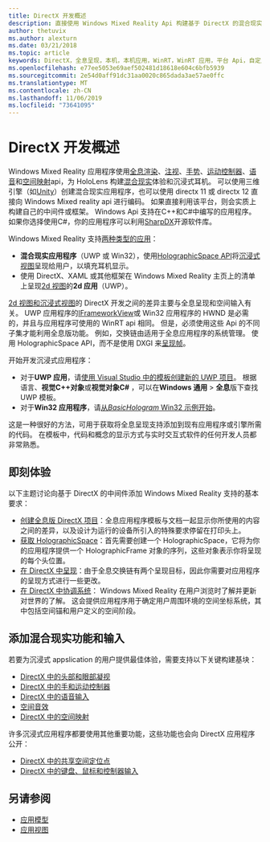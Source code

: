 ```yaml
---
title: DirectX 开发概述
description: 直接使用 Windows Mixed Reality Api 构建基于 DirectX 的混合现实引擎。
author: thetuvix
ms.author: alexturn
ms.date: 03/21/2018
ms.topic: article
keywords: DirectX，全息呈现，本机，本机应用，WinRT，WinRT 应用，平台 Api，自定义引擎，中间件
ms.openlocfilehash: e77ee5053e69aef502481d18618e604c6bfb5939
ms.sourcegitcommit: 2e54d0aff91dc31aa0020c865dada3ae57ae0ffc
ms.translationtype: MT
ms.contentlocale: zh-CN
ms.lasthandoff: 11/06/2019
ms.locfileid: "73641095"
---
```

# <a name="directx-development-overview"></a>DirectX 开发概述


Windows Mixed Reality 应用程序使用[全息渲染](rendering.md)、[注视](gaze-and-commit.md)、[手势](gaze-and-commit.md#composite-gestures)、[运动控制器](motion-controllers.md)、[语音](voice-input.md)和[空间映射](spatial-mapping.md)api，为 HoloLens 构建[混合现实](mixed-reality.md)体验和沉浸式耳机。 可以使用三维引擎（如[Unity](unity-development-overview.md)）创建混合现实应用程序，也可以使用 directx 11 或 directx 12 直接向 Windows Mixed reality api 进行编码。 如果直接利用该平台，则会实质上构建自己的中间件或框架。 Windows Api 支持在C++和C#中编写的应用程序。 如果你选择使用C#，你的应用程序可以利用[SharpDX](https://sharpdx.org/)开源软件库。


Windows Mixed Reality 支持[两种类型的应用](app-views.md)：
* **混合现实应用程序**（UWP 或 Win32），使用[HolographicSpace API](getting-a-holographicspace.md)将[沉浸式视图](app-views.md)呈现给用户，以填充耳机显示。
* 使用 DirectX、XAML 或其他框架在 Windows Mixed Reality 主页上的清单上呈现[2d 视图](app-views.md#2d-views)的**2d 应用**（UWP）。


[2d 视图和沉浸式视图](app-views.md)的 DirectX 开发之间的差异主要与全息呈现和空间输入有关。 UWP 应用程序的[IFrameworkView](https://msdn.microsoft.com/library/windows/apps/windows.applicationmodel.core.iframeworkview.aspx)或 Win32 应用程序的 HWND 是必需的，并且与应用程序可使用的 WinRT api 相同。 但是，必须使用这些 Api 的不同子集才能利用全息版功能。 例如，交换链由适用于全息应用程序的系统管理。 使用 HolographicSpace API，而不是使用 DXGI 来[呈现帧](rendering-in-directx.md)。

开始开发沉浸式应用程序：
* 对于**UWP 应用**，请[使用 Visual Studio 中的模板创建新的 UWP 项目](creating-a-holographic-directx-project.md)。 根据语言、**视觉C++对象**或**视觉对象C#** ，可以在**Windows 通用** > **全息**版下查找 UWP 模板。
* 对于**Win32 应用程序**，请[从*BasicHologram* Win32 示例开始](creating-a-holographic-directx-project.md#creating-a-win32-project)。

这是一种很好的方法，可用于获取将全息呈现支持添加到现有应用程序或引擎所需的代码。 在模板中，代码和概念的显示方式与实时交互式软件的任何开发人员都非常熟悉。


## <a name="getting-started"></a>即刻体验

以下主题讨论向基于 DirectX 的中间件添加 Windows Mixed Reality 支持的基本要求：

* [创建全息版 DirectX 项目](creating-a-holographic-directx-project.md)：全息应用程序模板与文档一起显示你所使用的内容之间的差异，以及设计为运行的设备所引入的特殊要求停留在打印头上。
* [获取 HolographicSpace](getting-a-holographicspace.md)：首先需要创建一个 HolographicSpace，它将为你的应用程序提供一个 HolographicFrame 对象的序列，这些对象表示你将呈现的每个头位置。
* [在 DirectX 中呈现](rendering-in-directx.md)：由于全息交换链有两个呈现目标，因此你需要对应用程序的呈现方式进行一些更改。
* [在 DirectX 中协调系统](coordinate-systems-in-directx.md)： Windows Mixed Reality 在用户浏览时了解并更新对世界的了解。 这会提供应用程序用于确定用户周围环境的空间坐标系统，其中包括空间锚和用户定义的空间阶段。

## <a name="adding-mixed-reality-capabilities-and-inputs"></a>添加混合现实功能和输入

若要为沉浸式 appslication 的用户提供最佳体验，需要支持以下关键构建基块：

* [DirectX 中的头部和眼部凝视](gaze-in-directx.md)
* [DirectX 中的手和运动控制器](hands-and-motion-controllers-in-directx.md)
* [DirectX 中的语音输入](voice-input-in-directx.md)
* [空间音效](https://docs.microsoft.com/windows/win32/coreaudio/spatial-sound)
* [DirectX 中的空间映射](spatial-mapping-in-directx.md)


许多沉浸式应用程序都要使用其他重要功能，这些功能也会向 DirectX 应用程序公开：

* [DirectX 中的共享空间定位点](shared-spatial-anchors-in-directx.md)
* [DirectX 中的键盘、鼠标和控制器输入](keyboard,-mouse,-and-controller-input-in-directx.md)

## <a name="see-also"></a>另请参阅
* [应用模型](app-model.md)
* [应用视图](app-views.md)
